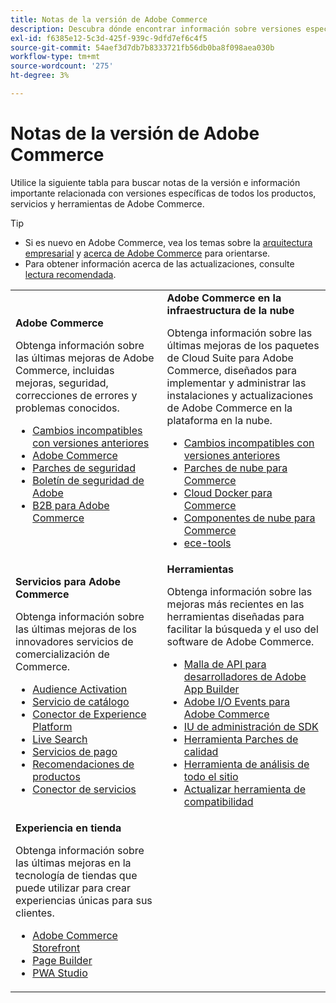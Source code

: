 ```yaml
---
title: Notas de la versión de Adobe Commerce
description: Descubra dónde encontrar información sobre versiones específicas de Adobe Commerce.
exl-id: f6385e12-5c3d-425f-939c-9dfd7ef6c4f5
source-git-commit: 54aef3d7db7b8333721fb56db0ba8f098aea030b
workflow-type: tm+mt
source-wordcount: '275'
ht-degree: 3%

---
```



# Notas de la versión de Adobe Commerce

Utilice la siguiente tabla para buscar notas de la versión e información importante relacionada con versiones específicas de todos los productos, servicios y herramientas de Adobe Commerce.

>[!TIP]
>
>- Si es nuevo en Adobe Commerce, vea los temas sobre la [arquitectura empresarial](../../implementation-playbook/architecture/enterprise-blueprint.md) y [acerca de Adobe Commerce](https://experienceleague.adobe.com/en/docs/commerce-admin/start/about) para orientarse.
>- Para obtener información acerca de las actualizaciones, consulte [lectura recomendada](../../upgrade/resources/recommended-reading.md).

<table>
  <tbody>
    <tr>
      <td><strong>Adobe Commerce</strong>
        <p>Obtenga información sobre las últimas mejoras de Adobe Commerce, incluidas mejoras, seguridad, correcciones de errores y problemas conocidos.</p>
          <ul>
            <li><a href="https://developer.adobe.com/commerce/php/development/backward-incompatible-changes/">Cambios incompatibles con versiones anteriores</a></li>
            <li><a href="commerce/overview.md">Adobe Commerce</a></li>
            <li><a href="security/overview.md">Parches de seguridad</a></li>
            <li><a href="https://helpx.adobe.com/security/products/magento.html">Boletín de seguridad de Adobe</a></li>
            <li><a href="https://experienceleague.adobe.com/docs/commerce-admin/b2b/release-notes.html">B2B para Adobe Commerce</a></li>
          </ul>
        </td>
      <td><strong>Adobe Commerce en la infraestructura de la nube</strong>
        <p>Obtenga información sobre las últimas mejoras de los paquetes de Cloud Suite para Adobe Commerce, diseñados para implementar y administrar las instalaciones y actualizaciones de Adobe Commerce en la plataforma en la nube.</p>
          <ul>
            <li><a href="https://experienceleague.adobe.com/en/docs/commerce-cloud-service/user-guide/release-notes/backward-incompatible-changes">Cambios incompatibles con versiones anteriores</a></li>
            <li><a href="https://experienceleague.adobe.com/en/docs/commerce-cloud-service/user-guide/release-notes/cloud-patches">Parches de nube para Commerce</a></li>
            <li><a href="https://experienceleague.adobe.com/en/docs/commerce-cloud-service/user-guide/release-notes/cloud-docker">Cloud Docker para Commerce</a></li>
            <li><a href="https://experienceleague.adobe.com/en/docs/commerce-cloud-service/user-guide/release-notes/cloud-components">Componentes de nube para Commerce</a></li>
            <li><a href="https://experienceleague.adobe.com/en/docs/commerce-cloud-service/user-guide/release-notes/ece-tools-package">ece-tools</a></li>
          </ul>
      </td>
    </tr>
    <tr>
      <td><strong>Servicios para Adobe Commerce</strong>
        <p>Obtenga información sobre las últimas mejoras de los innovadores servicios de comercialización de Commerce.</p>
          <ul>
            <li><a href="https://experienceleague.adobe.com/docs/commerce-admin/customers/audience-activation.html">Audience Activation</a></li>
            <li><a href="https://experienceleague.adobe.com/docs/commerce/catalog-service/release-notes.html">Servicio de catálogo</a></li>
            <li><a href="https://experienceleague.adobe.com/en/docs/commerce/data-connection/release-notes">Conector de Experience Platform</a></li>
            <li><a href="https://experienceleague.adobe.com/docs/commerce/live-search/release-notes.html">Live Search</a></li>
            <li><a href="https://experienceleague.adobe.com/docs/commerce/payment-services/release-notes.html">Servicios de pago</a></li>
            <li><a href="https://experienceleague.adobe.com/docs/commerce/product-recommendations/release-notes.html">Recomendaciones de productos</a></li>
            <li><a href="https://experienceleague.adobe.com/docs/commerce/user-guides/integration-services/saas.html">Conector de servicios</a></li>
          </ul>
        </td>
      <td><strong>Herramientas</strong>
        <p>Obtenga información sobre las mejoras más recientes en las herramientas diseñadas para facilitar la búsqueda y el uso del software de Adobe Commerce.</p>
          <ul>
            <li><a href="https://developer.adobe.com/graphql-mesh-gateway/">Malla de API para desarrolladores de Adobe App Builder</a></li>
            <li><a href="https://developer.adobe.com/commerce/events/get-started/release-notes/">Adobe I/O Events para Adobe Commerce</a></li>
            <li><a href="https://developer.adobe.com/commerce/extensibility/admin-ui-sdk/release-notes/">IU de administración de SDK</a></li>
            <li><a href="../../tools/quality-patches-tool/release-notes.md">Herramienta Parches de calidad</a></li>
            <li><a href="../../tools/site-wide-analysis-tool/intro.md">Herramienta de análisis de todo el sitio</a></li>
            <li><a href="../../upgrade/upgrade-compatibility-tool/overview.md">Actualizar herramienta de compatibilidad</a></li>
          </ul>
      </td>
    </tr>
    <tr>
       <td><strong>Experiencia en tienda</strong>
        <p>Obtenga información sobre las últimas mejoras en la tecnología de tiendas que puede utilizar para crear experiencias únicas para sus clientes.</p>
          <ul>
            <li><a href="https://experienceleague.adobe.com/developer/commerce/storefront/">Adobe Commerce Storefront</a></li>
            <li><a href="https://experienceleague.adobe.com/docs/commerce-admin/page-builder/release-notes.html">Page Builder</a></li>
            <li><a href="https://github.com/magento/pwa-studio/releases/latest">PWA Studio</a></li>
          </ul>
      </td>
      <td></td>
    </tr>
  </tbody>
</table>
